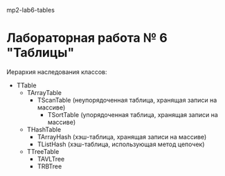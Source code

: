 mp2-lab6-tables
# Лабораторная работа № 6 "Таблицы"

Иерархия наследования классов:
- TTable
	- TArrayTable
		- TScanTable (неупорядоченная таблица, хранящая записи на массиве)
			- TSortTable (упорядоченная таблица, хранящая записи на массиве)
	- THashTable
		- TArrayHash (хэш-таблица, хранящая записи на массиве)
		- TListHash (хэш-таблица, использующая метод цепочек)
	- TTreeTable
		- TAVLTree
		- TRBTree
